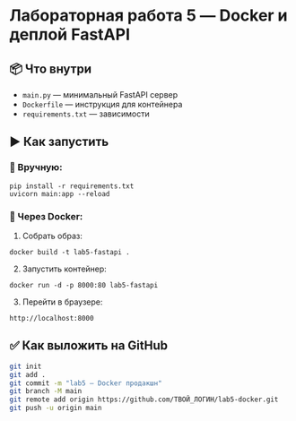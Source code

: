 # Лабораторная работа 5 — Docker и деплой FastAPI

## 📦 Что внутри

- `main.py` — минимальный FastAPI сервер
- `Dockerfile` — инструкция для контейнера
- `requirements.txt` — зависимости

## ▶ Как запустить

### 🔧 Вручную:

```
pip install -r requirements.txt
uvicorn main:app --reload
```

### 🐳 Через Docker:

1. Собрать образ:
```
docker build -t lab5-fastapi .
```

2. Запустить контейнер:
```
docker run -d -p 8000:80 lab5-fastapi
```

3. Перейти в браузере:
```
http://localhost:8000
```

## ✅ Как выложить на GitHub

```bash
git init
git add .
git commit -m "lab5 — Docker продакшн"
git branch -M main
git remote add origin https://github.com/ТВОЙ_ЛОГИН/lab5-docker.git
git push -u origin main
```
